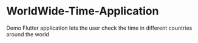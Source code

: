 # WorldWide-Time-Application

Demo Flutter application lets the user check the time in different countries around the world
